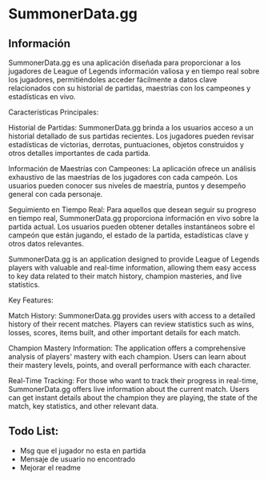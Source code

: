 # SummonerData.gg

## Información

SummonerData.gg es una aplicación diseñada para proporcionar a los jugadores de League of Legends información valiosa y en tiempo real sobre los jugadores, permitiéndoles acceder fácilmente a datos clave relacionados con su historial de partidas, maestrías con los campeones y estadísticas en vivo.

Características Principales:

Historial de Partidas: SummonerData.gg brinda a los usuarios acceso a un historial detallado de sus partidas recientes. Los jugadores pueden revisar estadísticas de victorias, derrotas, puntuaciones, objetos construidos y otros detalles importantes de cada partida.

Información de Maestrías con Campeones: La aplicación ofrece un análisis exhaustivo de las maestrías de los jugadores con cada campeón. Los usuarios pueden conocer sus niveles de maestría, puntos y desempeño general con cada personaje.

Seguimiento en Tiempo Real: Para aquellos que desean seguir su progreso en tiempo real, SummonerData.gg proporciona información en vivo sobre la partida actual. Los usuarios pueden obtener detalles instantáneos sobre el campeón que están jugando, el estado de la partida, estadísticas clave y otros datos relevantes.

SummonerData.gg is an application designed to provide League of Legends players with valuable and real-time information, allowing them easy access to key data related to their match history, champion masteries, and live statistics.

Key Features:

Match History: SummonerData.gg provides users with access to a detailed history of their recent matches. Players can review statistics such as wins, losses, scores, items built, and other important details for each match.

Champion Mastery Information: The application offers a comprehensive analysis of players' mastery with each champion. Users can learn about their mastery levels, points, and overall performance with each character.

Real-Time Tracking: For those who want to track their progress in real-time, SummonerData.gg offers live information about the current match. Users can get instant details about the champion they are playing, the state of the match, key statistics, and other relevant data.



## Todo List:
- Msg que el jugador no esta en partida
- Mensaje de usuario no encontrado
- Mejorar el readme